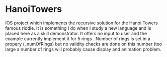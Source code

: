 # HanoiTowers
IOS project which implements the recursive solution for the Hanoi Towers  famous riddle. 
It is something I do when I study a new language and is placed here as a skill demonstrator. 
It offers no input to user and the example currently implement it for 5 rings . Number of rings
is set in a propery (_numOfRings) but no validity checks are done on this number (too large a number
of rings will probably cause display and animation problem.


